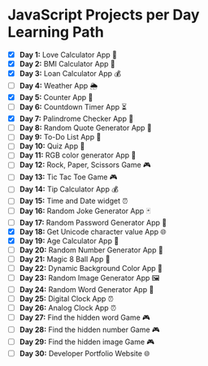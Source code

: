 # JavaScript Projects per Day Learning Path

- [x] **Day 1:** Love Calculator App 🧮
- [x] **Day 2:** BMI Calculator App 🧮
- [x] **Day 3:** Loan Calculator App 💰
- [ ] **Day 4:** Weather App 🌦️
- [x] **Day 5:** Counter App 🔢
- [ ] **Day 6:** Countdown Timer App ⏳
- [x] **Day 7:** Palindrome Checker App 🔄
- [ ] **Day 8:** Random Quote Generator App 📜
- [ ] **Day 9:** To-Do List App 📝
- [ ] **Day 10:** Quiz App 🧠
- [ ] **Day 11:** RGB color generator App 🎨
- [ ] **Day 12:** Rock, Paper, Scissors Game 🎮
- [ ] **Day 13:** Tic Tac Toe Game 🎮
- [ ] **Day 14:** Tip Calculator App 💰
- [ ] **Day 15:** Time and Date widget ⏰
- [ ] **Day 16:** Random Joke Generator App 🃏
- [ ] **Day 17:** Random Password Generator App 🔐
- [x] **Day 18:** Get Unicode character value App 🌐
- [x] **Day 19:** Age Calculator App 🧮
- [ ] **Day 20:** Random Number Generator App 🎲
- [ ] **Day 21:** Magic 8 Ball App 🎱
- [ ] **Day 22:** Dynamic Background Color App 🌈
- [ ] **Day 23:** Random Image Generator App 🖼️
- [ ] **Day 24:** Random Word Generator App 📖
- [ ] **Day 25:** Digital Clock App ⏰
- [ ] **Day 26:** Analog Clock App ⏰
- [ ] **Day 27:** Find the hidden word Game 🎮
- [ ] **Day 28:** Find the hidden number Game 🎮
- [ ] **Day 29:** Find the hidden image Game 🎮
- [ ] **Day 30:** Developer Portfolio Website 🌐